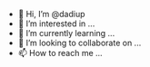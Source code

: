 - 👋 Hi, I’m @dadiup
- 👀 I’m interested in ...
- 🌱 I’m currently learning ...
- 💞️ I’m looking to collaborate on ...
- 📫 How to reach me ...

<!---
dadiup/dadiup is a ✨ special ✨ repository because its `README.md` (this file) appears on your GitHub profile.
You can click the Preview link to take a look at your changes.
--->
